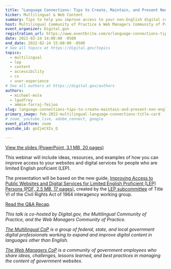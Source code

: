```yaml
---
title: "Language Connections: Tips to Create, Maintain, and Present Non-English Digital Content"
kicker: Multilingual & Web Content
summary: Tips to help you improve access to your non-English digital content.
host: Multilingual Community of Practice & Web Managers Community of Practice
event_organizer: Digital.gov
registration_url: https://www.eventbrite.com/e/language-connections-tips-to-create-maintain-present-non-english-content-tickets-266324191827
date: 2022-02-24 14:00:00 -0500
end_date: 2022-02-24 15:00:00 -0500
# See all topics at https://digital.gov/topics
topics:
  - multilingual
  - lep
  - content
  - accessibility
  - cx
  - user-experience
# See all authors at https://digital.gov/authors
authors:
  - michael-mule
  - lgodfrey
  - ammie-farraj-feijoo
slug: language-connections-tips-to-create-maintain-and-present-non-english-digital-content
primary_image: feb-2022-multilingual-language-connections-title-card
# zoom, youtube_live, adobe_connect, google
event_platform: zoom
youtube_id: goZjeCXIx_Q

---
```


[View the slides (PowerPoint, 3.1 MB, 20 pages)](https://digital.gov/files/feb-2022-multilingual-event-lep.pptx)

This webinar will include ideas, resources, and examples of how you can improve access to your websites and digital services for people who are limited English proficient (LEP).

The presentation will be based on the new guide, [Improving Access to Public Websites and Digital Services for Limited English Proficient (LEP) Persons (PDF, 2.5 MB, 17 pages)](https://www.lep.gov/sites/lep/files/media/document/2021-12/2021_12_07_Website_Language_Access_Guide_508.pdf), created by the [LEP subcommittee](https://www.lep.gov/) of Title VI of the Civil Rights Act of 1964 interagency working group.

[Read the Q&A Recap](https://https://digital.gov/2022/05/23/10-tips-to-create-maintain-and-present-non-english-digital-content-a-qa-with-michael-mule/).

*This talk is co-hosted by Digital.gov, the Multilingual Community of Practice, and the Web Managers Community of Practice.*

*[The Multilingual CoP](https://digital.gov/communities/multilingual/) is a group of federal, state, and local government digital professionals working to expand and improve digital content in languages other than English.*

*[The Web Managers CoP](https://digital.gov/communities/web-content-managers/) is a community of government employees who share ideas, challenges, lessons learned, and best practices in managing the content of government websites.*
